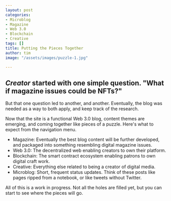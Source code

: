 ```yaml
---
layout: post
categories:
- Microblog
- Magazine
- Web 3.0
- Blockchain
- Creative
tags: []
title: Putting the Pieces Together
author: tim
image: "/assets/images/puzzle-1.jpg"

---
```

## _Creator_ started with one simple question. "What if magazine issues could be NFTs?" 

But that one question led to another, and another. Eventually, the blog was needed as a way to both apply, and keep track of the research.

Now that the site is a functional Web 3.0 blog, content themes are emerging, and coming together like pieces of a puzzle. Here's what to expect from the navigation menu.

* Magazine: Eventually the best blog content will be further developed, and packaged into something resembling digital magazine issues.
* Web 3.0: The decentralized web enabling creators to own their platform.
* Blockchain: The smart contract ecosystem enabling patrons to own digital craft work.
* Creative: Everything else related to being a creator of digital media.
* Microblog: Short, frequent status updates. Think of these posts like pages ripped from a notebook, or like tweets without Twitter.

All of this is a work in progress. Not all the holes are filled yet, but you can start to see where the pieces will go.